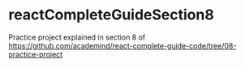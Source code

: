 # reactCompleteGuideSection8
Practice project explained in section 8 of https://github.com/academind/react-complete-guide-code/tree/08-practice-project
